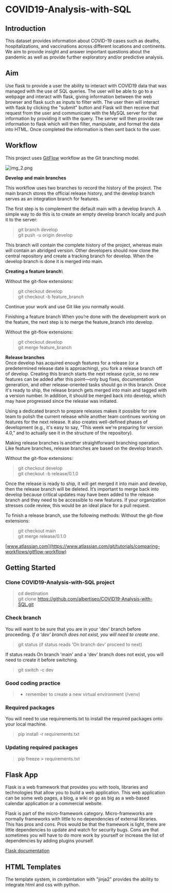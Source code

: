 # **COVID19-Analysis-with-SQL**
## Introduction 
This dataset provides information about COVID-19 cases such as deaths, hospitalizations, and vaccinations across 
different locations and continents. We aim to provide insight and answer important questions about the pandemic as well 
as provide further exploratory and/or predictive analysis.

## Aim
Use flask to provide a user the ability to interact with COVID19 data that was managed with the use of SQL queries. 
The user will be able to go to a webpage and interact with flask, giving information between the web browser and flask 
such as inputs to filter with. The user then will interact with flask by clicking the "submit" button and Flask will 
then receive that request from the user and communicate with the MySQL server for that information by providing it with 
the query. The server will then provide raw information to flask which will then filter, manipulate, and format the data 
into HTML. Once completed the information is then sent back to the user.

## Workflow
This project uses [GitFlow](https://www.atlassian.com/git/tutorials/comparing-workflows/gitflow-workflow) workflow as 
the Git branching model.

![img_2.png](img_2.png)

**Develop and main branches**

This workflow uses two branches to record the history of the project. 
The main branch stores the official release history, and the develop branch serves as an integration branch for features. 

The first step is to complement the default main with a develop branch.
A simple way to do this is to create an empty develop branch locally and push it to the server:
> git branch develop\
> git push -u origin develop

This branch will contain the complete history of the project, whereas main will contain an abridged version. 
Other developers should now clone the central repository and create a tracking branch for develop. When the develop branch
is done it is merged into main.

**Creating a feature branch**\

Without the git-flow extensions:
>git checkout develop\
>git checkout -b feature_branch

Continue your work and use Git like you normally would.

Finishing a feature branch
When you’re done with the development work on the feature, the next step is to merge the feature_branch into develop.

Without the git-flow extensions:
>git checkout develop\
>git merge feature_branch

**Release branches**\
Once develop has acquired enough features for a release (or a predetermined release date is approaching), you fork a release branch off of develop. Creating this branch starts the next release cycle, so no new features can be added after this point—only bug fixes, documentation generation, and other release-oriented tasks should go in this branch. Once it's ready to ship, the release branch gets merged into main and tagged with a version number. In addition, it should be merged back into develop, which may have progressed since the release was initiated.

Using a dedicated branch to prepare releases makes it possible for one team to polish the current release while another team continues working on features for the next release. It also creates well-defined phases of development (e.g., it's easy to say, “This week we're preparing for version 4.0,” and to actually see it in the structure of the repository).

Making release branches is another straightforward branching operation. Like feature branches, release branches are based on the develop branch.

Without the git-flow extensions:
>git checkout develop\
>git checkout -b release/0.1.0

Once the release is ready to ship, it will get merged it into main and develop, then the release branch will be deleted. It’s important to merge back into develop because critical updates may have been added to the release branch and they need to be accessible to new features. If your organization stresses code review, this would be an ideal place for a pull request.

To finish a release branch, use the following methods:
Without the git-flow extensions:
>git checkout main\
>git merge release/0.1.0

[www.atlassian.com](https://www.atlassian.com/git/tutorials/comparing-workflows/gitflow-workflow)

## Getting Started
### Clone COVID19-Analysis-with-SQL project
>cd destination\
>git clone https://github.com/albertjseo/COVID19-Analysis-with-SQL.git

### Check branch
You will want to be sure that you are in your 'dev' branch before proceeding. *If a 'dev' branch does not exist, 
you will need to create one.*
> git status (if status reads 'On branch dev' proceed to next)

If status reads On branch 'main' and a 'dev' branch does not exist, you will need to create it before switching.
> git switch -c dev

### Good coding practice
>* remember to create a new virtual environment (/venv)

### Required packages
You will need to use requirements.txt to install the required packages onto your local machine.
>pip install -r requirements.txt

### Updating required packages
>pip freeze > requirements.txt

## Flask App
Flask is a web framework that provides you with tools, libraries and technologies that allow you to build a 
web application. This web application can be some web pages, a blog, a wiki or go as big as a web-based calendar 
application 
or a commercial website.

Flask is part of the micro-framework category. Micro-frameworks are normally frameworks with little to no
dependencies of external libraries. This has pros and cons. Pros would be that the framework is light, there are little 
dependencies to update and watch for security bugs. Cons are that sometimes you will have to do more work by yourself or 
increase the list of dependencies by adding plugins yourself.

[Flask documentation](https://flask.palletsprojects.com/en/3.0.x/quickstart/#a-minimal-application)

## HTML Templates
The template system, in combintation with "jinja2" provides the ability to integrate html and css with python.